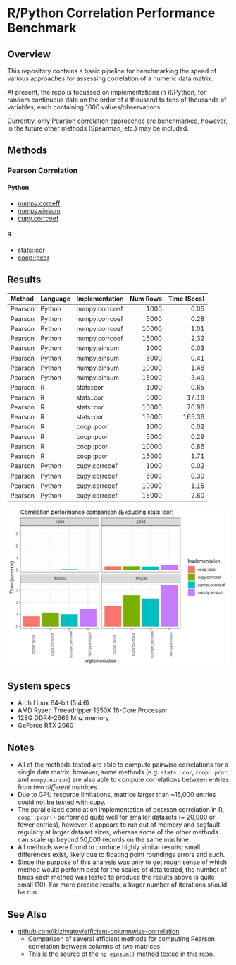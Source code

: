 R/Python Correlation Performance Benchmark
==========================================

## Overview

This repository contains a basic pipeline for benchmarking the speed of various
approaches for assessing correlation of a numeric data matrix.

At present, the repo is focussed on implementations in R/Python, for random continuous
data on the order of a thousand to tens of thousands of variables, each containing 1000
values/observations.

Currently, only Pearson correlation approaches are benchmarked, however, in the future
other methods (Spearman, etc.) may be included.

## Methods

### Pearson Correlation

#### Python

- [numpy.corceff](https://docs.scipy.org/doc/numpy/reference/generated/numpy.corrcoef.html)
- [numpy.einsum](https://github.com/ikizhvatov/efficient-columnwise-correlation)
- [cupy.corrcoef](https://docs-cupy.chainer.org/en/stable/reference/generated/cupy.corrcoef.html)

#### R

- [stats::cor](https://www.rdocumentation.org/packages/stats/versions/3.6.1/topics/corj)
- [coop::pcor](https://www.rdocumentation.org/packages/coop/versions/0.6-2/topics/pcor)

## Results

| Method  | Language | Implementation | Num Rows | Time (Secs) |
| :------ | :------- | :------------- | -------: | ----------: |
| Pearson | Python   | numpy.corrcoef |     1000 |        0.05 |
| Pearson | Python   | numpy.corrcoef |     5000 |        0.28 |
| Pearson | Python   | numpy.corrcoef |    10000 |        1.01 |
| Pearson | Python   | numpy.corrcoef |    15000 |        2.32 |
| Pearson | Python   | numpy.einsum   |     1000 |        0.03 |
| Pearson | Python   | numpy.einsum   |     5000 |        0.41 |
| Pearson | Python   | numpy.einsum   |    10000 |        1.48 |
| Pearson | Python   | numpy.einsum   |    15000 |        3.49 |
| Pearson | R        | stats::cor     |     1000 |        0.65 |
| Pearson | R        | stats::cor     |     5000 |       17.18 |
| Pearson | R        | stats::cor     |    10000 |       70.98 |
| Pearson | R        | stats::cor     |    15000 |      165.36 |
| Pearson | R        | coop::pcor     |     1000 |        0.02 |
| Pearson | R        | coop::pcor     |     5000 |        0.29 |
| Pearson | R        | coop::pcor     |    10000 |        0.86 |
| Pearson | R        | coop::pcor     |    15000 |        1.71 |
| Pearson | Python   | cupy.corrcoef  |     1000 |        0.02 |
| Pearson | Python   | cupy.corrcoef  |     5000 |        0.30 |
| Pearson | Python   | cupy.corrcoef  |    10000 |        1.15 |
| Pearson | Python   | cupy.corrcoef  |    15000 |        2.60 |


![](results/summarize_results_files/figure-gfm/correlation_benchmark_barplot-3-1.png)

## System specs

- Arch Linux 64-bit (5.4.6)
- AMD Ryzen Threadripper 1950X 16-Core Processor
- 128G DDR4-2666 Mhz memory
- GeForce RTX 2060

## Notes

- All of the methods tested are able to compute pairwise correlations for a single data
  matrix, however, some methods (e.g. `stats::cor`, `coop::pcor`, and `numpy.einsum`)
  are also able to compute correlations between entries from two _different_ matrices.
- Due to GPU resource limitations, matrice larger than ~15,000 entries could not be tested
  with cupy.
- The parallelized correlation implementation of pearson correlation in R,
  `coop::pcor()` performed quite well for smaller datasets (~ 20,000 or fewer entries),
  however, it appears to run out of memory and segfault regularly at larger dataset
  sizes, whereas some of the other methods can scale up beyond 50,000 records on the
  same machine.
- All methods were found to produce highly similar results; small differences exist,
  likely due to floating point roundings errors and such.
- Since the purpose of this analysis was only to get rough sense of which method would perform
  best for the scales of data tested, the number of times each method was tested to
  produce the results above is quite small (10). For more precise results, a larger
  number of iterations should be run.

## See Also

- [github.com/ikizhvatov/efficient-columnwise-correlation](https://github.com/ikizhvatov/efficient-columnwise-correlation)
  - Comparison of several efficient methods for computing Pearson correlation between
    columns of two matrices.
  - This is the source of the `np.einsum()` method tested in this repo.
